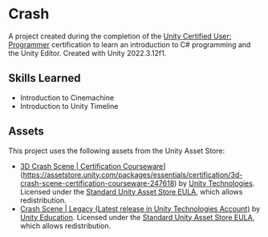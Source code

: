 # Crash
A project created during the completion of the [Unity Certified User: Programmer](https://unity.com/products/unity-certifications/user-programmer) certification to learn an introduction to C# programming and the Unity Editor. Created with Unity 2022.3.12f1.

## Skills Learned
* Introduction to Cinemachine
* Introduction to Unity Timeline

## Assets
This project uses the following assets from the Unity Asset Store:
- [3D Crash Scene | Certification Courseware]([https://assetstore.unity.com/packages/essentials/certification/2d-endless-runner-assets-certification-courseware-247612)](https://assetstore.unity.com/packages/essentials/certification/3d-crash-scene-certification-courseware-247618) by [Unity Technologies](https://assetstore.unity.com/publishers/1). Licensed under the [Standard Unity Asset Store EULA](https://unity.com/legal/as-terms), which allows redistribution.
- [Crash Scene | Legacy (Latest release in Unity Technologies Account)]([https://assetstore.unity.com/packages/templates/tutorials/endless-runner-assets-legacy-latest-release-in-unity-technologie-144576](https://assetstore.unity.com/packages/templates/tutorials/crash-scene-legacy-latest-release-in-unity-technologies-account-145778)) by [Unity Education](https://assetstore.unity.com/publishers/15358). Licensed under the [Standard Unity Asset Store EULA](https://unity.com/legal/as-terms), which allows redistribution.
